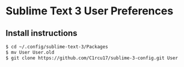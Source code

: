 Sublime Text 3 User Preferences
===============================

Install instructions
--------------------

```sh
$ cd ~/.config/sublime-text-3/Packages
$ mv User User.old
$ git clone https://github.com/C1rcu17/sublime-3-config.git User
```
